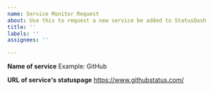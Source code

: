 ```yaml
---
name: Service Monitor Request
about: Use this to request a new service be added to StatusDash
title: ''
labels: ''
assignees: ''

---
```


**Name of service**
Example: GitHub

**URL of service's statuspage**
https://www.githubstatus.com/
